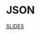 <h1>JSON</h1>

<a href="https://github.com/juanmaguitar/javascript-notes/tree/master/markdown-en/13-JSON">SLIDES</a>